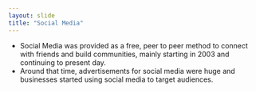 ```yaml
---
layout: slide
title: "Social Media"
---
```


* Social Media was provided as a free, peer to peer method to connect with friends and build communities, mainly starting in 2003 and continuing to present day.
* Around that time, advertisements for social media were huge and businesses started using social media to target audiences.


